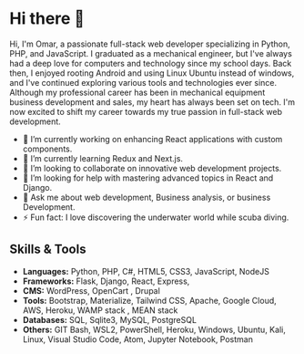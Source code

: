 # Hi there 👋

Hi, I'm Omar, a passionate full-stack web developer specializing in Python, PHP, and JavaScript. I graduated as a mechanical engineer, but I've always had a deep love for computers and technology since my school days. Back then, I enjoyed rooting Android and using Linux Ubuntu instead of windows, and I've continued exploring various tools and technologies ever since. Although my professional career has been in mechanical equipment business development and sales, my heart has always been set on tech. I'm now excited to shift my career towards my true passion in full-stack web development.

- 🔭 I’m currently working on enhancing React applications  with custom components.
- 🌱 I’m currently learning Redux and Next.js.
- 👯 I’m looking to collaborate on innovative web development projects.
- 🤔 I’m looking for help with mastering advanced topics in React and Django.
- 💬 Ask me about web development, Business analysis,  or business Development.
- ⚡ Fun fact: I love discovering the underwater world while scuba diving.

## Skills & Tools

- **Languages:** Python, PHP, C#, HTML5, CSS3, JavaScript, NodeJS
- **Frameworks:** Flask, Django, React, Express, 
- **CMS:** WordPress, OpenCart , Drupal
- **Tools:** Bootstrap, Materialize, Tailwind CSS, Apache, Google Cloud, AWS, Heroku, WAMP stack , MEAN stack
- **Databases:** SQL, Sqlite3, MySQL, PostgreSQL
- **Others:** GIT Bash, WSL2, PowerShell, Heroku, Windows, Ubuntu, Kali, Linux, Visual Studio Code, Atom, Jupyter Notebook, Postman

